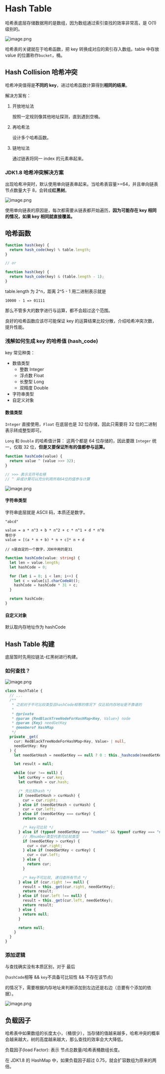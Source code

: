 # Hash Table

哈希表底层存储数据用的是数组，因为数组通过索引查找的效率非常高，是 O(1)级别的。

![image.png](https://p6-juejin.byteimg.com/tos-cn-i-k3u1fbpfcp/2a21491abb164a63bf93cb91f8fc51a5~tplv-k3u1fbpfcp-watermark.image?)

哈希表的关键就在于哈希函数，把 key 转换成对应的索引存入数组。table 中存放 value 的位置称作`bucket`，桶。

## Hash Collision 哈希冲突

哈希冲突值得是**不同的 key**，进过哈希函数计算得到**相同的结果**。

解决方案有：

1. 开放地址法

   按照一定规则像其他地址探测，直到遇到空桶。

2. 再哈希法

   设计多个哈希函数。

3. 链地址法

   通过链表将同一 index 的元素串起来。

### JDK1.8 哈希冲突解决方案

出现哈希冲突时，默认使用单向链表串起来。当哈希表容量>=64，并且单向链表节点数量大于 8，会转成**红黑树**。

![image.png](https://p1-juejin.byteimg.com/tos-cn-i-k3u1fbpfcp/1b3a4ccca5084e6b9c16fc449b1139b4~tplv-k3u1fbpfcp-watermark.image?)

使用单向链表的原因是，每次都需要从链表都开始遍历，**因为可能存在 key 相同的情况，如果 key 相同就直接覆盖。**

## 哈希函数

```js
function hash(key) {
  return hash_code(key) % table.length;
}

// or

function hash(key) {
  return hash_code(key) & (table.length - 1);
}
```

table.length 为 2^n，距离 2^5 - 1 用二进制表示就是

```
10000 - 1 => 01111
```

那么不管多大的数字进行与运算，都不会超过这个范围。

良好的哈希函数应该尽可能保证 key 的运算结果比较分散，介绍哈希冲突次数，提升性能。

### 浅解如何生成 key 的哈希值 (hash_code)

key 常见种类：

- 数值类型
  - 整数 Integer
  - 浮点数 Float
  - 长整型 Long
  - 双精度 Double
- 字符串类型
- 自定义对象

#### 数值类型

`Integer` 直接使用，`Float` 在底层也是 32 位存储，因此只需要将 32 位的二进制表示转成整型即可。

`Long` 和 `Double` 的哈希值计算：
这两个都是 64 位存储的，因此要跟 `Integer` 统一，仅取 32 位，**但是又要保证所有的值都参与运算。**

```js
function hashCode(value) {
  return value ^ (value >>> 32);
}

// >>> 表示无符号右移
// ^ 异或计算可以充分利用所有64位的值参与计算
```

![image.png](https://p9-juejin.byteimg.com/tos-cn-i-k3u1fbpfcp/b0523d1b91f04afc89c7eb8cc6928f84~tplv-k3u1fbpfcp-watermark.image?)

#### 字符串类型

字符串底层就是 ASCII 码，本质还是数字。

```
"abcd"

value = a * n^3 + b * n^2 + c * n^1 + d * n^0
等价于
value = [(a * n + b) * n + c]* n + d

// n是自定的一个数字，JDK中用的是31
```

```ts
function hashCode(value: string) {
  let len = value.length;
  let hashCode = 0;

  for (let i = 0; i < len; i++) {
    let c = value[i].charCodeAt();
    hashCode = hashCode * 31 + c;
  }

  return hashCode;
}
```

#### 自定义对象

默认取内存地址作为 hashCode

## Hash Table 构建

底层暂时先用拉链法-红黑树进行构建。

### 如何查找？

![image.png](https://p6-juejin.byteimg.com/tos-cn-i-k3u1fbpfcp/f80764a991f64bab984f31f13d099745~tplv-k3u1fbpfcp-watermark.image?)

```ts
class HashTable {
  // ...
  /**
   * 之前对于不可比较类型且hashCode相等的情况下 仅比较内存地址是不靠谱的
   *
   * @private
   * @param {RedBlackTreeNodeForHashMap<Key, Value>} node
   * @param {Key} needGetKey
   * @memberof HashMap
   */
  private _get(
    cur: RedBlackTreeNodeForHashMap<Key, Value> | null,
    needGetKey: Key
  ) {
    let needGetHash = needGetKey == null ? 0 : this._hashcode(needGetKey);

    let result = null;

    while (cur !== null) {
      let curKey = cur.key;
      let curHash = cur.hash;

      /* 先比较hash */
      if (needGetHash > curHash) {
        cur = cur.right;
      } else if (needGetHash < curHash) {
        cur = cur.left;
      } else if (needGetKey === curKey) {
        return cur;

        /* key可比较 */
      } else if (typeof needGetKey === "number" && typeof curKey === "number") {
        // 用number类型代表可比较类型
        if (needGetKey > curKey) {
          cur = cur.right;
        } else if (needGetKey < curKey) {
          cur = cur.left;
        } else {
          return cur;
        }

        /* key不可比较, 递归查所有节点 */
      } else if (cur.right !== null) {
        result = this._get(cur.right, needGetKey);
        return result;
      } else if (cur.left !== null) {
        result = this._get(cur.left, needGetKey);
        return result;
      } else {
        return null;
      }

      return null;
    }
  }
}
```

### 添加逻辑

与查找确实没有本质区别，对于
最后

(`hashCode`相等 && `key`不具备可比较性 && 不存在该节点)

的情况下，需要根据内存地址来判断添加到左边还是右边（总要有个添加的依据）。

![image.png](https://p1-juejin.byteimg.com/tos-cn-i-k3u1fbpfcp/78a19112911a48be849d4e8d12a6c126~tplv-k3u1fbpfcp-watermark.image?)

## 负载因子

哈希表中如果数组的长度太小，（桶很少），当存储的值越来越多，哈希冲突的概率会越来越大，树的高度越来越大，那么查找的效率会大大降低。

负载因子(load Factor): 表示 节点总数量/哈希表桶数组长度。

在 JDK1.8 的 HashMap 中，如果负载因子超过 0.75，就会扩容数组为原来的两倍。

